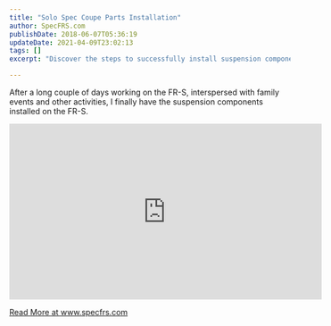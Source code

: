 ```yaml
---
title: "Solo Spec Coupe Parts Installation"
author: SpecFRS.com
publishDate: 2018-06-07T05:36:19
updateDate: 2021-04-09T23:02:13
tags: []
excerpt: "Discover the steps to successfully install suspension components on the FR-S after a busy week. Learn more on www.specfrs.com."

---
```

<p>After a long couple of days working on the FR-S, interspersed with family events and other activities, I finally have the suspension components installed on the FR-S.</p>  <p><iframe allow="autoplay; encrypted-media" allowfullscreen="" frameborder="0" height="315" src="https://www.youtube.com/embed/2HGBNpxXpxs" width="560"></iframe></p>  <a href="https://www.specfrs.com/solo-spec-coupe-parts-installation">Read More at www.specfrs.com</a>


